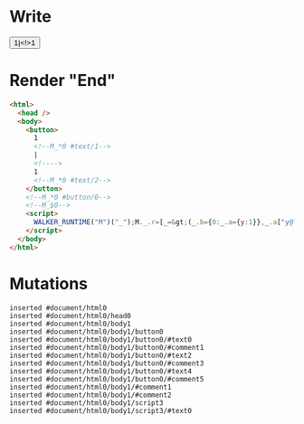 # Write
  <button>1<!--M_*0 #text/1-->|<!>1<!--M_*0 #text/2--></button><!--M_*0 #button/0--><!--M_$0--><script>WALKER_RUNTIME("M")("_");M._.r=[_=>(_.b={0:_.a={y:1}},_.a["y@"]=_._["__tests__/template.marko_0/valueChange"](_.a),_.b),0,"__tests__/template.marko_0_y",0];M._.w()</script>


# Render "End"
```html
<html>
  <head />
  <body>
    <button>
      1
      <!--M_*0 #text/1-->
      |
      <!---->
      1
      <!--M_*0 #text/2-->
    </button>
    <!--M_*0 #button/0-->
    <!--M_$0-->
    <script>
      WALKER_RUNTIME("M")("_");M._.r=[_=&gt;(_.b={0:_.a={y:1}},_.a["y@"]=_._["__tests__/template.marko_0/valueChange"](_.a),_.b),0,"__tests__/template.marko_0_y",0];M._.w()
    </script>
  </body>
</html>
```

# Mutations
```
inserted #document/html0
inserted #document/html0/head0
inserted #document/html0/body1
inserted #document/html0/body1/button0
inserted #document/html0/body1/button0/#text0
inserted #document/html0/body1/button0/#comment1
inserted #document/html0/body1/button0/#text2
inserted #document/html0/body1/button0/#comment3
inserted #document/html0/body1/button0/#text4
inserted #document/html0/body1/button0/#comment5
inserted #document/html0/body1/#comment1
inserted #document/html0/body1/#comment2
inserted #document/html0/body1/script3
inserted #document/html0/body1/script3/#text0
```